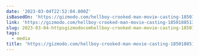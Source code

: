 ```yaml
---
date: '2023-03-04T22:52:04.000Z'
isBasedOn: 'https://gizmodo.com/hellboy-crooked-man-movie-casting-1850188513'
link: 'https://gizmodo.com/hellboy-crooked-man-movie-casting-1850188513'
slug: 2023-03-04-httpsgizmodocomhellboy-crooked-man-movie-casting-1850188513
tags:
  - media
title: 'https://gizmodo.com/hellboy-crooked-man-movie-casting-1850188513'
---
```



